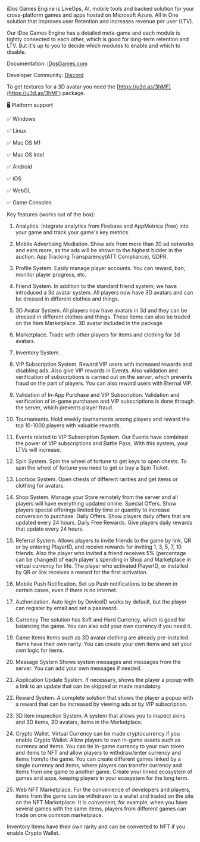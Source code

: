 iDos Games Engine is LiveOps, AI, mobile tools and backed solution for your cross-platform games and apps hosted on Microsoft Azure. All in One solution that improves user Retention and increases revenue per user (LTV).

Our iDos Games Engine has a detailed meta-game and each module is tightly connected to each other, which is good for long-term retention and LTV. But it's up to you to decide which modules to enable and which to disable.

Documentation: [iDosGames.com](https://idosgames.com/)

Developer Community: [Discord](https://discord.gg/CHshHYE6j6)

To get textures for a 3D avatar you need the [https://u3d.as/3hMF](https://u3d.as/3hMF) package.

🖥️ Platform support

✅ Windows

✅ Linux

✅ Mac OS M1

✅ Mac OS Intel

✅ Android

✅ iOS

✅ WebGL

✅ Game Consoles

Key features (works out of the box):

1. Analytics.
Integrate analytics from Firebase and AppMetrica (free) into your game and track your game's key metrics.

2. Mobile Advertising Mediation.
Show ads from more than 20 ad networks and earn more, as the ads will be shown to the highest bidder in the auction. App Tracking Transparency(ATT Compliance), GDPR.

3. Profile System.
Easily manage player accounts. You can reward, ban, monitor player progress, etc.

4. Friend System.
In addition to the standard friend system, we have introduced a 3d avatar system. All players now have 3D avatars and can be dressed in different clothes and things.

5. 3D Avatar System.
All players now have avatars in 3d and they can be dressed in different clothes and things. These items can also be traded on the Item Marketplace. 3D avatar included in the package

6. Marketplace.
Trade with other players for items and clothing for 3d avatars.

7. Inventory System.

8. VIP Subscription System.
Reward VIP users with increased rewards and disabling ads. Also give VIP rewards in Events. Also validation and verification of subscriptions is carried out on the server, which prevents fraud on the part of players. You can also reward users with Eternal VIP.

9. Validation of In-App Purchase and VIP Subscription.
Validation and verification of in-game purchases and VIP subscriptions is done through the server, which prevents player fraud.

10. Tournaments.
Hold weekly tournaments among players and reward the top 10-1000 players with valuable rewards.

11. Events related to VIP Subscription System.
Our Events have combined the power of VIP subscriptions and Battle Pass. With this system, your LTVs will increase.

12. Spin System.
Spin the wheel of fortune to get keys to open chests. To spin the wheel of fortune you need to get or buy a Spin Ticket.

13. Lootbox System.
Open chests of different rarities and get items or clothing for avatars.

14. Shop System.
Manage your Store remotely from the server and all players will have everything updated online.
Special Offers. Show players special offerings limited by time or quantity to increase conversion to purchase.
Daily Offers. Show players daily offers that are updated every 24 hours.
Daily Free Rewards. Give players daily rewards that update every 24 hours.

15. Referral System.
Allows players to invite friends to the game by link, QR or by entering PlayerID, and receive rewards for inviting 1, 3, 5, 7, 10 friends. Also the player who invited a friend receives 5% (percentage can be changed) of each player's spending in Shop and Marketplace in virtual currency for life. The player who activated PlayerID, or installed by QR or link receives a reward for the first activation.

16. Mobile Push Notification.
Set up Push notifications to be shown in certain cases, even if there is no internet.

17. Authorization.
Auto login by DeviceID works by default, but the player can register by email and set a password.

18. Currency
The solution has Soft and Hard Currency, which is good for balancing the game.
You can also add your own currency if you need it.

19. Game Items
Items such as 3D avatar clothing are already pre-installed. Items have their own rarity. You can create your own items and set your own logic for items.

20. Message System
Shows system messages and messages from the server. You can add your own messages if needed.

21. Application Update System.
If necessary, shows the player a popup with a link to an update that can be skipped or made mandatory.

22. Reward System.
A complete solution that shows the player a popup with a reward that can be increased by viewing ads or by VIP subscription.

23. 3D item inspection System.
A system that allows you to inspect skins and 3D items, 3D avatars, items in the Marketplace.

24. Crypto Wallet.
Virtual Currency can be made cryptocurrency if you enable Crypto Wallet.
Allow players to own in-game assets such as currency and items. You can tie in-game currency to your own token and items to NFT and allow players to withdraw/enter currency and items from/to the game. You can create different games linked by a single currency and items, where players can transfer currency and items from one game to another game. Create your linked ecosystem of games and apps, keeping players in your ecosystem for the long term.

25. Web NFT Marketplace.
For the convenience of developers and players, items from the game can be withdrawn to a wallet and traded on the site on the NFT Marketplace. It is convenient, for example, when you have several games with the same items, players from different games can trade on one common marketplace.

Inventory Items have their own rarity and can be converted to NFT if you enable Crypto Wallet.